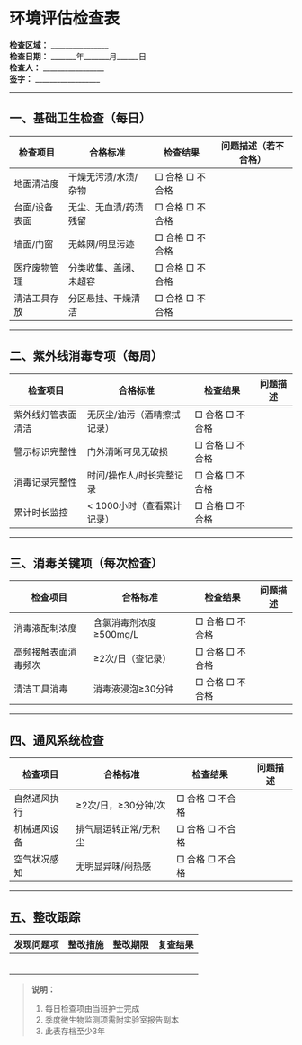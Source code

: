 # 环境评估检查表  
**检查区域：** ________________  
**检查日期：** _______年_______月______日  
**检查人：** _________________  
**签字：** __________________  

---

## 一、基础卫生检查（每日）
| 检查项目      | 合格标准               | 检查结果        | 问题描述（若不合格） |
| ------------- | ---------------------- | --------------- | -------------------- |
| 地面清洁度    | 干燥无污渍/水渍/杂物   | □ 合格 □ 不合格 |                      |
| 台面/设备表面 | 无尘、无血渍/药渍残留  | □ 合格 □ 不合格 |                      |
| 墙面/门窗     | 无蛛网/明显污迹        | □ 合格 □ 不合格 |                      |
| 医疗废物管理  | 分类收集、盖闭、未超容 | □ 合格 □ 不合格 |                      |
| 清洁工具存放  | 分区悬挂、干燥清洁     | □ 合格 □ 不合格 |                      |

---

## 二、紫外线消毒专项（每周）
| 检查项目           | 合格标准                    | 检查结果        | 问题描述 |
| ------------------ | --------------------------- | --------------- | -------- |
| 紫外线灯管表面清洁 | 无灰尘/油污（酒精擦拭记录） | □ 合格 □ 不合格 |          |
| 警示标识完整性     | 门外清晰可见无破损          | □ 合格 □ 不合格 |          |
| 消毒记录完整性     | 时间/操作人/时长完整记录    | □ 合格 □ 不合格 |          |
| 累计时长监控       | < 1000小时（查看累计记录）  | □ 合格 □ 不合格 |          |

---

## 三、消毒关键项（每次检查）
| 检查项目             | 合格标准               | 检查结果        | 问题描述 |
| -------------------- | ---------------------- | --------------- | -------- |
| 消毒液配制浓度       | 含氯消毒剂浓度≥500mg/L | □ 合格 □ 不合格 |          |
| 高频接触表面消毒频次 | ≥2次/日（查记录）      | □ 合格 □ 不合格 |          |
| 清洁工具消毒         | 消毒液浸泡≥30分钟      | □ 合格 □ 不合格 |          |

---

## 四、通风系统检查
| 检查项目     | 合格标准              | 检查结果        | 问题描述 |
| ------------ | --------------------- | --------------- | -------- |
| 自然通风执行 | ≥2次/日，≥30分钟/次   | □ 合格 □ 不合格 |          |
| 机械通风设备 | 排气扇运转正常/无积尘 | □ 合格 □ 不合格 |          |
| 空气状况感知 | 无明显异味/闷热感     | □ 合格 □ 不合格 |          |

---

## 
## 五、整改跟踪
| 发现问题项 | 整改措施 | 整改期限 | 复查结果 |
| ---------- | -------- | -------- | -------- |
|            |          |          |          |
|            |          |          |          |
|            |          |          |          |
|            |          |          |          |
|            |          |          |          |
|            |          |          |          |

> **说明：**  
> 1. 每日检查项由当班护士完成  
> 2. 季度微生物监测项需附实验室报告副本  
> 3. 此表存档至少3年  